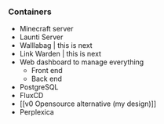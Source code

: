### Containers

- Minecraft server
- Launti Server 
- Walllabag | this is next
- Link Warden | this is next 
- Web dashboard to manage everything
	- Front end
	- Back  end
- PostgreSQL
- FluxCD
- [[v0 Opensource alternative (my design)]]
- Perplexica  
